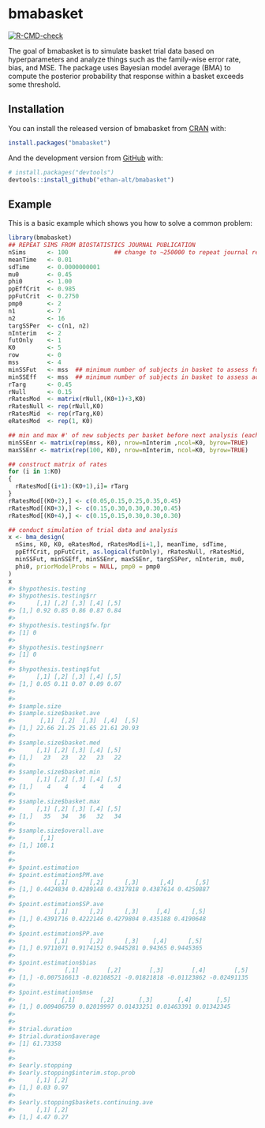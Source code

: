 
<!-- README.md is generated from README.Rmd. Please edit that file -->

# bmabasket

<!-- badges: start -->
[![R-CMD-check](https://github.com/ethan-alt/bmabasket/workflows/R-CMD-check/badge.svg)](https://github.com/ethan-alt/bmabasket/actions)
<!-- badges: end -->

The goal of bmabasket is to simulate basket trial data based on
hyperparameters and analyze things such as the family-wise error rate,
bias, and MSE. The package uses Bayesian model average (BMA) to compute
the posterior probability that response within a basket exceeds some
threshold.

## Installation

You can install the released version of bmabasket from
[CRAN](https://CRAN.R-project.org) with:

``` r
install.packages("bmabasket")
```

And the development version from [GitHub](https://github.com/) with:

``` r
# install.packages("devtools")
devtools::install_github("ethan-alt/bmabasket")
```

## Example

This is a basic example which shows you how to solve a common problem:

``` r
library(bmabasket)
## REPEAT SIMS FROM BIOSTATISTICS JOURNAL PUBLICATION
nSims      <- 100             ## change to ~250000 to repeat journal results                   
meanTime   <- 0.01
sdTime     <- 0.0000000001
mu0        <- 0.45
phi0       <- 1.00
ppEffCrit  <- 0.985
ppFutCrit  <- 0.2750
pmp0       <- 2
n1         <- 7
n2         <- 16
targSSPer  <- c(n1, n2)
nInterim   <- 2
futOnly    <- 1
K0         <- 5
row        <- 0
mss        <- 4
minSSFut   <- mss  ## minimum number of subjects in basket to assess futility using BMA
minSSEff   <- mss  ## minimum number of subjects in basket to assess activity using BMA
rTarg      <- 0.45
rNull      <- 0.15
rRatesMod  <- matrix(rNull,(K0+1)+3,K0)
rRatesNull <- rep(rNull,K0)
rRatesMid  <- rep(rTarg,K0)
eRatesMod  <- rep(1, K0)

## min and max #' of new subjects per basket before next analysis (each row is interim)
minSSEnr <- matrix(rep(mss, K0), nrow=nInterim ,ncol=K0, byrow=TRUE) 
maxSSEnr <- matrix(rep(100, K0), nrow=nInterim, ncol=K0, byrow=TRUE) 

## construct matrix of rates
for (i in 1:K0)  
{
  rRatesMod[(i+1):(K0+1),i]= rTarg     
}
rRatesMod[(K0+2),] <- c(0.05,0.15,0.25,0.35,0.45)
rRatesMod[(K0+3),] <- c(0.15,0.30,0.30,0.30,0.45)
rRatesMod[(K0+4),] <- c(0.15,0.15,0.30,0.30,0.30)

## conduct simulation of trial data and analysis
x <- bma_design(
  nSims, K0, K0, eRatesMod, rRatesMod[i+1,], meanTime, sdTime, 
  ppEffCrit, ppFutCrit, as.logical(futOnly), rRatesNull, rRatesMid, 
  minSSFut, minSSEff, minSSEnr, maxSSEnr, targSSPer, nInterim, mu0, 
  phi0, priorModelProbs = NULL, pmp0 = pmp0
)
x
#> $hypothesis.testing
#> $hypothesis.testing$rr
#>      [,1] [,2] [,3] [,4] [,5]
#> [1,] 0.92 0.85 0.86 0.87 0.84
#> 
#> $hypothesis.testing$fw.fpr
#> [1] 0
#> 
#> $hypothesis.testing$nerr
#> [1] 0
#> 
#> $hypothesis.testing$fut
#>      [,1] [,2] [,3] [,4] [,5]
#> [1,] 0.05 0.11 0.07 0.09 0.07
#> 
#> 
#> $sample.size
#> $sample.size$basket.ave
#>       [,1]  [,2]  [,3]  [,4]  [,5]
#> [1,] 22.66 21.25 21.65 21.61 20.93
#> 
#> $sample.size$basket.med
#>      [,1] [,2] [,3] [,4] [,5]
#> [1,]   23   23   22   23   22
#> 
#> $sample.size$basket.min
#>      [,1] [,2] [,3] [,4] [,5]
#> [1,]    4    4    4    4    4
#> 
#> $sample.size$basket.max
#>      [,1] [,2] [,3] [,4] [,5]
#> [1,]   35   34   36   32   34
#> 
#> $sample.size$overall.ave
#>       [,1]
#> [1,] 108.1
#> 
#> 
#> $point.estimation
#> $point.estimation$PM.ave
#>           [,1]      [,2]      [,3]      [,4]      [,5]
#> [1,] 0.4424834 0.4289148 0.4317818 0.4387614 0.4250887
#> 
#> $point.estimation$SP.ave
#>           [,1]      [,2]      [,3]     [,4]      [,5]
#> [1,] 0.4391716 0.4222146 0.4279804 0.435188 0.4190648
#> 
#> $point.estimation$PP.ave
#>           [,1]      [,2]      [,3]    [,4]      [,5]
#> [1,] 0.9711071 0.9174152 0.9445281 0.94365 0.9445365
#> 
#> $point.estimation$bias
#>              [,1]        [,2]        [,3]        [,4]        [,5]
#> [1,] -0.007516613 -0.02108521 -0.01821818 -0.01123862 -0.02491135
#> 
#> $point.estimation$mse
#>             [,1]       [,2]       [,3]       [,4]       [,5]
#> [1,] 0.009406759 0.02019997 0.01433251 0.01463391 0.01342345
#> 
#> 
#> $trial.duration
#> $trial.duration$average
#> [1] 61.73358
#> 
#> 
#> $early.stopping
#> $early.stopping$interim.stop.prob
#>      [,1] [,2]
#> [1,] 0.03 0.97
#> 
#> $early.stopping$baskets.continuing.ave
#>      [,1] [,2]
#> [1,] 4.47 0.27
```
